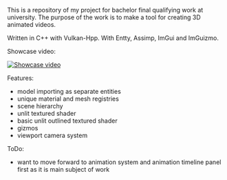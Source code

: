 This is a repository of my project for bachelor final qualifying work at university. The purpose of the work is to make a tool for creating 3D animated videos.

Written in C++ with Vulkan-Hpp. With Entty, Assimp, ImGui and ImGuizmo.

Showcase video:

[![Showcase video](http://img.youtube.com/vi/cPJQotAaOJQ/0.jpg)](http://www.youtube.com/watch?v=cPJQotAaOJQ "Showcase")

Features:
- model importing as separate entities
- unique material and mesh registries
- scene hierarchy
- unlit textured shader
- basic unlit outlined textured shader
- gizmos
- viewport camera system

ToDo:
- want to move forward to animation system and animation timeline panel first as it is main subject of work